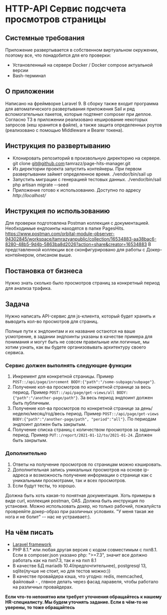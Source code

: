 # HTTP-API Сервис подсчета просмотров страницы

## Системные требования
Приложение развертывается в собственном виртуальном окружении, поэтому все, что понадобится для его проверки:
* Установленный на сервере Docker / Docker compose актуальной версии
* Bash-терминал

## О приложении
Написано на фреймворке Laravel 9. В сборку также входит программа для автоматического развертывания приложения Sail и ряд вспомогательных пакетов, которые подтянет composer при деплое. Согласно ТЗ в приложении реализовано кеширование некоторых запросов (кеш хранится в файле), а также защита определенных роутов (реализовано с помощью Middleware и Bearer токена).

## Инструкция по развертыванию
* Клонировать репозиторий в произвольную директорию на сервере.
git clone git@github.com:tamrazz/page-hits-manager.git
* Из директории проекта запустить контейнеры. При первом развертывании займет определенное время.
./vendor/bin/sail up
* Запустить миграции с генерацией тестовых данных.
./vendor/bin/sail php artisan migrate --seed
* Приложение готово к использованию. Доступно по адресу *http://localhost/*

## Инструкция по использованию
Для проверки подготовлена Postman коллекция с документацией. Необходимые ендпоинты находятся в папке PagesHits.
https://www.postman.com/orbital-module-observer-94302845/workspace/tamrazyanpublic/collection/16534883-aa38bac6-8280-48b5-9d4b-5863ba8d2026?action=share&creator=16534883
В представленной коллекции все сконфигурировано для работы с Докер-контейнером, описаном выше.

## Постановка от бизнеса

Нужно знать сколько было просмотров страниц за конкретный период для анализа трафика.

## Задача

Нужно написать API-сервис для js-клиента, который будет хранить и выводить кол-во просмотров для страниц.

Полные пути к эндпоинтам и их название остаются на ваше усмотрение, в задании эндпоинты указаны в качестве примера для понимания и могут быть не совсем правильные или логичные,  мы хотим узнать, как вы будете организовывать архитектуру своего сервиса.

### Сервис должен выполнять следующие функции

1. Инкремент для конкретной страницы. Пример `POST::/api/page/inrcement BODY:{"path":"/some-subpage/subpage"}`.
2. Получение кол-ва просмотров по конкретной странице за весь период. Пример `POST::/api/page/get-views/all BODY:{"path":"/another-page/path"}`. За весь период эндпоинт должен быть публичным.
3. Получение кол-ва просмотров по конкретной странице за день/неделю/месяц/год/весь период. Пример `POST::/api/page/get-views BODY:{"path":"/another-page/path", "period":"all"}`. По периодам эндпоинт должен быть закрытым.
4. Получение списка страниц с количеством просмотров за заданный период. Пример `PUT::/report/2021-01-12/to/2021-01-24`. Должен быть закрытым.

### Дополнительно
1. Ответы на получение просмотров по страницам можно кэшировать.
2. Дополнительная запись уникальных просмотров на основе ip-адреса и возможность получение информации о странице как с уникальными просмотрами, так и всех просмотров.
3. Если будут тесты, то хорошо.

Должна быть хоть какая-то понятная документация. Хоть примеры в виде curl, коллекция postman, OAS.
Должна быть инструкция по установке. Можно использовать докер, но только рабочий, пожалуйста провреяйте докер-образ при различных условиях. "У меня такая же нога и не болит" -- нас не устраивает:).

## На чём писать

- [Laravel framework](https://laravel.com/)
- PHP 8.1.* или любая другая версия с кодом совместимым с пхп8.1. Если в composer.json указано php: ">=7.3", значит все должно работать как на пхп7.3, так и на пхп 8.1
- В качестве БД mariadb 10.4(предпочтительнее), postgresql 13, sqlite(лучше не стоит, но для тестов можно:))
- В качестве провайдера кэша, что угодно: redis, memcached, файловый - , глвное делать через фасад ларавеля, чтобы работало на различных провайдерах.

**Если что-то непонятно или требует уточнения обращайтесь к нашему HR-специалисту. Мы будем уточнять задание. Если в чём-то не уверены, то тоже обращайтесь**
